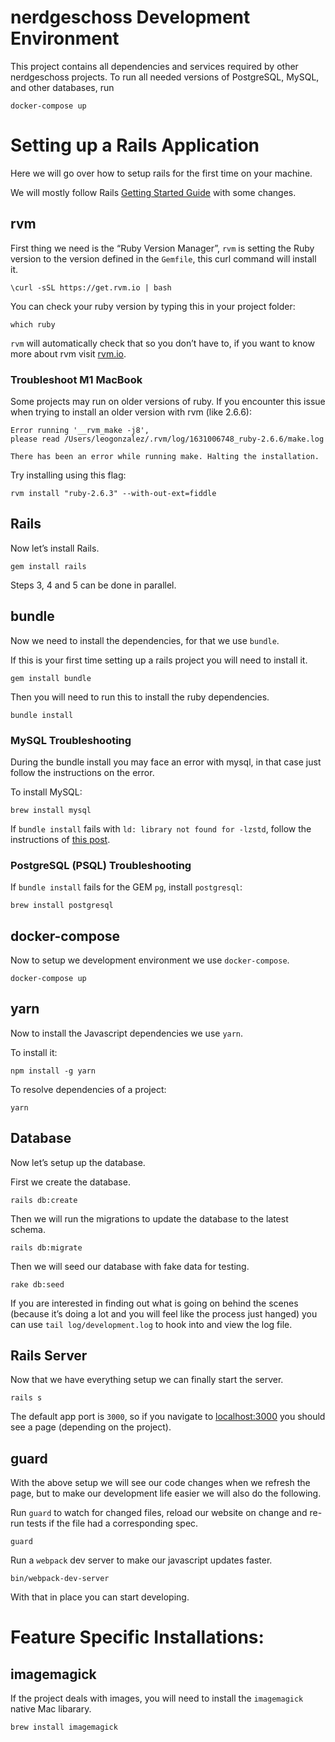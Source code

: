 # nerdgeschoss Development Environment

This project contains all dependencies and services required by other nerdgeschoss projects. To run all needed versions of PostgreSQL, MySQL, and other databases, run

    docker-compose up


# Setting up a Rails Application
Here we will go over how to setup rails for the first time on your machine.

We will mostly follow Rails [Getting Started Guide](https://guides.rubyonrails.org/getting_started.html) with some changes.


## rvm

First thing we need is the “Ruby Version Manager”, `rvm` is setting the Ruby version to the version defined in the `Gemfile`, this curl command will install it.

    \curl -sSL https://get.rvm.io | bash

You can check your ruby version by typing this in your project folder:

    which ruby

 `rvm` will automatically check that so you don’t have to, if you want to know more about rvm visit [rvm.io](rvm.io).

### Troubleshoot M1 MacBook

Some projects may run on older versions of ruby. If you encounter this issue when trying to install an older version with rvm (like 2.6.6):

```
Error running '__rvm_make -j8',
please read /Users/leogonzalez/.rvm/log/1631006748_ruby-2.6.6/make.log

There has been an error while running make. Halting the installation.
```

Try installing using this flag:

`rvm install "ruby-2.6.3" --with-out-ext=fiddle`
 

## Rails

Now let’s install Rails.

    gem install rails

Steps 3, 4 and 5 can be done in parallel.

## bundle

Now we need to install the dependencies, for that we use `bundle`.

If this is your first time setting up a rails project you will need to install it.

    gem install bundle

Then you will need to run this to install the ruby dependencies.

    bundle install

### MySQL Troubleshooting

During the bundle install you may face an error with mysql, in that case just follow the instructions on the error.

To install MySQL:

    brew install mysql

If `bundle install` fails with `ld: library not found for -lzstd`, follow the instructions of [this post](https://stackoverflow.com/a/67877734).

### PostgreSQL (PSQL) Troubleshooting

If `bundle install` fails for the GEM `pg`, install `postgresql`:

    brew install postgresql


## docker-compose

Now to setup we development environment we use `docker-compose`.

    docker-compose up


## yarn

Now to install the Javascript dependencies we use `yarn`.

To install it:

    npm install -g yarn

To resolve dependencies of a project:

    yarn


## Database

Now let’s setup up the database.

First we create the database.

    rails db:create

Then we will run the migrations to update the database to the latest schema.

    rails db:migrate

Then we will seed our database with fake data for testing.

    rake db:seed

If you are interested in finding out what is going on behind the scenes (because it’s doing a lot and you will feel like the process just hanged) you can use `tail log/development.log` to hook into and view the log file.


## Rails Server

Now that we have everything setup we can finally start the server.

    rails s

The default app port is `3000`, so if you navigate to [localhost:3000](https://localhost:3000) you should see a page (depending on the project).

## guard

With the above setup we will see our code changes when we refresh the page, but to make our development life easier we will also do the following.

Run `guard` to watch for changed files, reload our website on change and re-run tests if the file had a corresponding spec.

    guard

Run a `webpack` dev server to make our javascript updates faster.

    bin/webpack-dev-server

With that in place you can start developing.


# Feature Specific Installations:

## imagemagick

If the project deals with images, you will need to install the `imagemagick` native Mac libarary.

    brew install imagemagick
